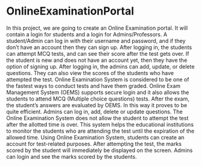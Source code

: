 # OnlineExaminationPortal
In this project, we are going to create an Online Examination portal.  It will contain a login for students and a login for Admins/Professors. A student/Admin can log in with their username and password, and if they don’t have an account then they can sign up. After logging in, the students can attempt MCQ tests, and can see their score after the test gets over. If the student is new and does not have an account yet, then they have the option of signing up. After logging in, the admins can add, update, or delete questions. They can also view the scores of the students who have attempted the test.
Online Examination System is considered to be one of the fastest ways to conduct tests and have them graded. Online Exam Management System (OEMS) supports secure login and it also allows the students to attend MCQ (Multiple choice questions) tests. After the exam, the student’s answers are evaluated by OEMS. In this way it proves to be quite efficient. Admins can log in, add, delete or update questions. The Online Examination System does not allow the student to attempt the test after the allotted time is over. This system helps the educational institutions to monitor the students who are attending the test until the expiration of the allowed time. Using Online Examination System, students can create an account for test-related purposes. After attempting the test, the marks scored by the student will immediately be displayed on the screen. Admins can login and see the marks scored by the students.

